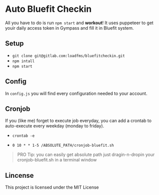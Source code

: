 # Auto Bluefit Checkin
All you have to do is run ```npm start``` and **workout**!
It uses puppeteer to get youir daily access token in Gympass and fill it in Bluefit system.

## Setup
- ```git clone git@gitlab.com:loadfms/bluefitcheckin.git```
- ```npm intall```
- ```npm start```

## Config
In ```config.js``` you will find every configuration needed to your account.

## Cronjob
If you (like me) forget to execute job everyday, you can add a crontab to auto-execute every weekday (monday to friday).

- ```crontab -e```

- ```0 10 * * 1-5 /ABSOLUTE_PATH/cronjob-bluefit.sh```

> PRO Tip: you can easily get absolute path just dragin-n-dropin your cronjob-bluefit.sh in a terminal window

## Lincense
This project is licensed under the MIT License 
